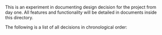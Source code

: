 This is an experiment in documenting design decision for the project from day
one. All features and functionality will be detailed in documents inside this
directory.

The following is a list of all decisions in chronological order:
